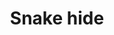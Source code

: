 ---
layout: item
title: Snake hide
item-id: 6287
datatable: true
id: 6287
name: "Snake hide"
members: true
lowalch: 14
highalch: 21
examine: "Scaly but not slimy! It could be a useful material if it were tanned."
monsters:
  - id: 1037
    name: "Snake"
    members: true
    combat_level: 35
    wiki_url: "https://oldschool.runescape.wiki/w/Snake_(Mos_Le'Harmless)"
    drops:
      - quantity: "1"
        rarity: 1
    image: "https://oldschool.runescape.wiki/images/thumb/d/db/Snake_%28Mos_Le%27Harmless%29.png/200px-Snake_%28Mos_Le%27Harmless%29.png?6a02b"
  - id: 6102
    name: "Bush snake"
    members: true
    combat_level: 35
    wiki_url: "https://oldschool.runescape.wiki/w/Bush_snake"
    drops:
      - quantity: "1"
        rarity: 1
    image: "https://oldschool.runescape.wiki/images/thumb/7/70/Bush_snake.png/200px-Bush_snake.png?6f5f5"
  - id: 7802
    name: "Hoop Snake"
    members: true
    combat_level: 19
    wiki_url: "https://oldschool.runescape.wiki/w/Hoop_Snake"
    drops:
      - quantity: "1"
        rarity: 0.1
    image: "https://oldschool.runescape.wiki/images/thumb/1/14/Hoop_Snake.png/220px-Hoop_Snake.png?fe29e"
---
